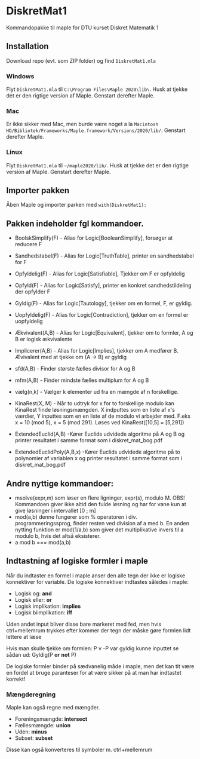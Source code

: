 # DiskretMat1
Kommandopakke til maple for DTU kurset Diskret Matematik 1

## Installation
Download repo (evt. som ZIP folder) og find `DiskretMat1.mla`

### Windows
Flyt `DiskretMat1.mla` til `C:\Program Files\Maple 2020\lib\`. Husk at tjekke det er den rigtige version af Maple. Genstart derefter Maple.

### Mac
Er ikke sikker med Mac, men burde være noget a la `Macintosh HD/Bibliotek/Frameworks/Maple.framework/Versions/2020/lib/`. Genstart derefter Maple.

### Linux
Flyt `DiskretMat1.mla` til `~/maple2020/lib/`. Husk at tjekke det er den rigtige version af Maple. Genstart derefter Maple.

## Importer pakken
Åben Maple og importer parken med `with(DiskretMat1):`

## Pakken indeholder fgl kommandoer.

- BoolskSimplify(F) - Alias for Logic\[BooleanSimplify\], forsøger at reducere F
- Sandhedstabel(F) - Alias for Logic\[TruthTable\], printer en sandhedstabel for F

- Opfyldelig(F) - Alias for Logic\[Satisfiable\], Tjekker om F er opfyldelig
- Opfyld(F) - Alias for Logic\[Satisfy\], printer en konkret sandhedstildeling der opfylder F
- Gyldig(F) - Alias for Logic\[Tautology\], tjekker om en formel, F, er gyldig.
- Uopfyldelig(F) - Alias for Logic\[Contradiction\], tjekker om en formel er uopfyldelig

- Ækvivalent(A,B) - Alias for Logic\[Equivalent\], tjekker om to formler, A og B er logisk ækvivalente
- Implicerer(A,B) - Alias for Logic\[Implies\], tjekker om A medfører B. Ævivalent med at tjekke om (A -> B) er gyldig

- sfd(A,B) - Finder største fælles divisor for A og B
- mfm(A,B) - Finder mindste fælles multiplum for A og B

- vælg(n,k) - Vælger k elementer ud fra en mængde af n forskellige.

- KinaRest(X, M) - Når to udtryk for x for to forskellige modulo kan KinaRest finde løsningsmængden. X indputtes som en liste af x's værdier, Y inputtes som en en liste af de modulo vi arbejder med.
  F.eks x = 10 (mod 5), x = 5 (mod 291). Løses ved KinaRest([10,5] = [5,291])

- ExtendedEuclid(A,B) -Kører Euclids udvidede algoritme på A og B og printer resultatet i samme format som i diskret_mat_bog.pdf
- ExtendedEuclidPoly(A,B,x) -Kører Euclids udvidede algoritme på to polynomier af variablen x og printer resultatet i samme format som i diskret_mat_bog.pdf



## Andre nyttige kommandoer:
- msolve(expr,m) som løser en flere ligninger, expr(s), modulo M. OBS! Kommandoen giver ikke altid den fulde løsning og har for vane kun at give løsninger i intervallet [0 ; m]
- mod(a,b) denne fungerer som % operatoren i div. programmeringssprog, finder resten ved division af a med b. En anden nytting funktion er mod(1/a,b) som giver det multiplikative invers til a modulo b, hvis det altså eksisterer.
- a mod b === mod(a,b)

## Indtastning af logiske formler i maple
Når du indtaster en formel i maple anser den alle tegn der ikke er logiske konnektiver for variable.
De logiske konnektiver indtastes således i maple:
- Logisk og: **and**
- Logisk eller: **or**
- Logisk implikation: **implies**
- Logisk biimplikation: **iff**

Uden andet input bliver disse bare markeret med fed, men hvis ctrl+mellemrum trykkes efter kommer der tegn der måske gøre formlen lidt lettere at læse

Hvis man skulle tjekke om formlen: P v -P var gyldig kunne inputtet se sådan ud:
Gyldig(P **or** **not** P)

De logiske formler binder på sædvanelig måde i maple, men det kan tit være en fordel at bruge paranteser for at være sikker på at man har indtastet korrekt!

### Mængderegning
Maple kan også regne med mængder.
- Foreningsmængde: **intersect**
- Fællesmængde: **union**
- Uden: **minus**
- Subset: **subset**

Disse kan også konverteres til symboler m. ctrl+mellemrum
